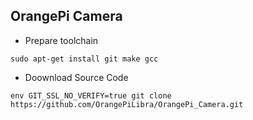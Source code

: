 OrangePi Camera
-------------------------------------------------

* Prepare toolchain
```
sudo apt-get install git make gcc
```

* Doownload Source Code
```
env GIT_SSL_NO_VERIFY=true git clone https://github.com/OrangePiLibra/OrangePi_Camera.git
```

